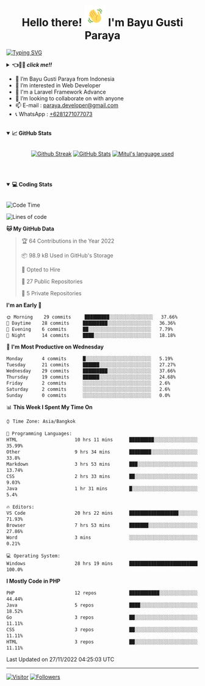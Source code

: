<h1 align="center">Hello there! <img src="https://github.com/bayugustiparaya/bayugustiparaya/blob/main/wave.gif" height="55px" width="55px"> I'm Bayu Gusti Paraya</h1>

[![Typing SVG](https://readme-typing-svg.herokuapp.com?font=Fira+Code&size=18&duration=2000&pause=2000&vCenter=true&width=800&height=40&lines=Hello+there!+%F0%9F%91%8B%E2%9A%A1.++My+name+is+Bayu+Gusti+Paraya.;I+am+a+Junior+Web+Developer+living+in+Padang.+Indonesia.;Laravel.+Java.+RestAPI.+MySQL.+Server+Management.+OOP.+Git.+Bootstrap.;If+you're+around+Padang%2C+drop+us+an+email+and+let's+chat+over+coffee!+%E2%98%95%F0%9F%91%8B%E2%9A%A1+)](https://github.com/bayugustiparaya)

<details>
<summary><b>👈👀🙌 <i>click me!!</i></b></summary>

I am a Junior Web Developer living in Padang, West Sumatra :indonesia: . I am currently studying Software Engineering at the Padang State Polytechnic. I am very interested and passionate about programming be it backend, frontend, mobile and especially on the backend of a web. And I am able to work individually as well as with a team. Outside of Technology, I enjoy reading, enjoying music and exploring the outdoors. If you're around Padang, drop us an email and let's chat over coffee! ☕👋⚡

</details>
 
- 👋 I’m Bayu Gusti Paraya from Indonesia 
- 👀 I’m interested in Web Developer
- 🌱 I'm a Laravel Framework Advance
- 💞️ I’m looking to collaborate on with anyone
- 📫 E-mail : <a href="mailto:paraya.developer@gmail.com" target="_blank">paraya.developer@gmail.com</a>
- 📞 WhatsApp : <a href="https://wa.me/6281271077073" target="_blank">+6281271077073</a>

<br>

<details open="">
<summary><b>📈 GitHub Stats</b></summary>
<br>
<p align="center">
<a href="https://github.com/bayugustiparaya"><img alt="Github Streak" src="https://github-readme-streak-stats.herokuapp.com?user=bayugustiparaya&theme=onedark"/></a>
<a href="https://github.com/bayugustiparaya"><img alt="GitHub Stats" src="https://github-readme-stats.vercel.app/api?username=bayugustiparaya&show_icons=true&theme=onedark&include_all_commits=true" width=55%/></a>
<a href="https://github.com/bayugustiparaya"><img alt="Mitul's language used" src="https://github-readme-stats.vercel.app/api/top-langs/?username=bayugustiparaya&theme=onedark&langs_count=7&layout=compact" width=40%/></a>
</p>
</details>

<br><br>

<details open="">
<summary><b>💻 Coding Stats</b></summary><br>


<!--START_SECTION:waka-->
![Code Time](http://img.shields.io/badge/Code%20Time-28%20hrs%2019%20mins-blue)

![Lines of code](https://img.shields.io/badge/From%20Hello%20World%20I%27ve%20Written--2%20Million%20lines%20of%20code-blue)

**🐱 My GitHub Data** 

> 🏆 64 Contributions in the Year 2022
 > 
> 📦 98.9 kB Used in GitHub's Storage 
 > 
> 💼 Opted to Hire
 > 
> 📜 27 Public Repositories 
 > 
> 🔑 5 Private Repositories  
 > 
**I'm an Early 🐤** 

```text
🌞 Morning    29 commits     █████████░░░░░░░░░░░░░░░░   37.66% 
🌆 Daytime    28 commits     █████████░░░░░░░░░░░░░░░░   36.36% 
🌃 Evening    6 commits      ██░░░░░░░░░░░░░░░░░░░░░░░   7.79% 
🌙 Night      14 commits     ████░░░░░░░░░░░░░░░░░░░░░   18.18%

```
📅 **I'm Most Productive on Wednesday** 

```text
Monday       4 commits      █░░░░░░░░░░░░░░░░░░░░░░░░   5.19% 
Tuesday      21 commits     ██████░░░░░░░░░░░░░░░░░░░   27.27% 
Wednesday    29 commits     █████████░░░░░░░░░░░░░░░░   37.66% 
Thursday     19 commits     ██████░░░░░░░░░░░░░░░░░░░   24.68% 
Friday       2 commits      ░░░░░░░░░░░░░░░░░░░░░░░░░   2.6% 
Saturday     2 commits      ░░░░░░░░░░░░░░░░░░░░░░░░░   2.6% 
Sunday       0 commits      ░░░░░░░░░░░░░░░░░░░░░░░░░   0.0%

```


📊 **This Week I Spent My Time On** 

```text
⌚︎ Time Zone: Asia/Bangkok

💬 Programming Languages: 
HTML                     10 hrs 11 mins      █████████░░░░░░░░░░░░░░░░   35.99% 
Other                    9 hrs 34 mins       ████████░░░░░░░░░░░░░░░░░   33.8% 
Markdown                 3 hrs 53 mins       ███░░░░░░░░░░░░░░░░░░░░░░   13.74% 
CSS                      2 hrs 33 mins       ██░░░░░░░░░░░░░░░░░░░░░░░   9.03% 
Java                     1 hr 31 mins        █░░░░░░░░░░░░░░░░░░░░░░░░   5.4%

🔥 Editors: 
VS Code                  20 hrs 22 mins      ██████████████████░░░░░░░   71.93% 
Browser                  7 hrs 53 mins       ███████░░░░░░░░░░░░░░░░░░   27.86% 
Word                     3 mins              ░░░░░░░░░░░░░░░░░░░░░░░░░   0.21%

💻 Operating System: 
Windows                  28 hrs 19 mins      █████████████████████████   100.0%

```

**I Mostly Code in PHP** 

```text
PHP                      12 repos            ███████████░░░░░░░░░░░░░░   44.44% 
Java                     5 repos             ████░░░░░░░░░░░░░░░░░░░░░   18.52% 
Go                       3 repos             ██░░░░░░░░░░░░░░░░░░░░░░░   11.11% 
CSS                      3 repos             ██░░░░░░░░░░░░░░░░░░░░░░░   11.11% 
HTML                     3 repos             ██░░░░░░░░░░░░░░░░░░░░░░░   11.11%

```



 Last Updated on 27/11/2022 04:25:03 UTC
<!--END_SECTION:waka-->


</details>
  
---

[![Visitor](https://visitor-badge.laobi.icu/badge?page_id=bayugustiparaya.bayugustiparaya)](https://github.com/bayugustiparaya) [![Followers](https://img.shields.io/github/followers/bayugustiparaya.svg?style=social&label=Follow)](https://github.com/bayugustiparaya?tab=followers)

